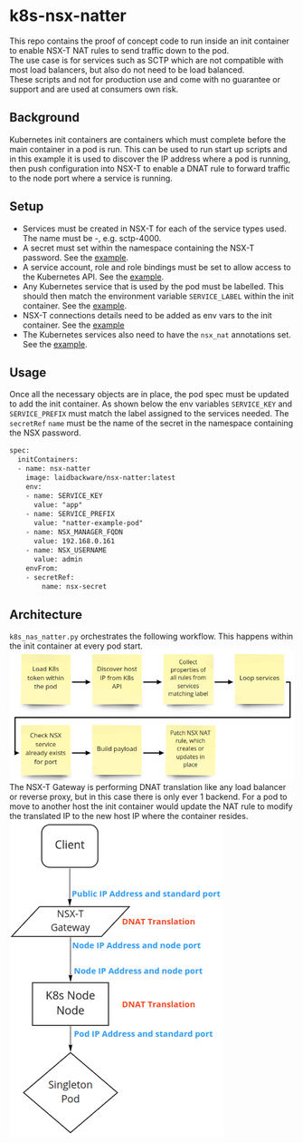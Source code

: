 # k8s-nsx-natter
This repo contains the proof of concept code to run inside an init container to enable NSX-T NAT rules to send traffic down to the pod.</br>
The use case is for services such as SCTP which are not compatible with most load balancers, but also do not need to be load balanced.</br>
These scripts and not for production use and come with no guarantee or support and are used at consumers own risk.</br>

## Background
Kubernetes init containers are containers which must complete before the main container in a pod is run. This can be used to run start up scripts and in this example it is used to discover the IP address where a pod is running, then push configuration into NSX-T to enable a DNAT rule to forward traffic to the node port where a service is running.

## Setup
- Services must be created in NSX-T for each of the service types used. The name must be <protocol>-<port>, e.g. sctp-4000.</br>
- A secret must set within the namespace containing the NSX-T password. See the [example](manifests/example-usage.yml).</br>
- A service account, role and role bindings must be set to allow access to the Kubernetes API. See the [example](manifests/example-usage.yml).</br>
- Any Kubernetes service that is used by the pod must be labelled. This should then match the environment variable `SERVICE_LABEL` within the init container. See the [example](manifests/example-usage.yml).</br>
- NSX-T connections details need to be added as env vars to the init container. See the [example](manifests/example-usage.yml)
- The Kubernetes services also need to have the `nsx_nat` annotations set. See the [example](manifests/example-usage.yml).</br>

## Usage
Once all the necessary objects are in place, the pod spec must be updated to add the init container. As shown below the env variables `SERVICE_KEY` and `SERVICE_PREFIX` must match the label assigned to the services needed. The `secretRef` `name` must be the name of the secret in the namespace containing the NSX password.
```
spec:
  initContainers:
  - name: nsx-natter
    image: laidbackware/nsx-natter:latest
    env: 
    - name: SERVICE_KEY
      value: "app"
    - name: SERVICE_PREFIX
      value: "natter-example-pod"
    - name: NSX_MANAGER_FQDN
      value: 192.168.0.161
    - name: NSX_USERNAME
      value: admin
    envFrom:
    - secretRef:
        name: nsx-secret
```

## Architecture
`k8s_nas_natter.py` orchestrates the following workflow. This happens within the init container at every pod start. 
![Workflow](images/natter-workflow.png)
The NSX-T Gateway is performing DNAT translation like any load balancer or reverse proxy, but in this case there is only ever 1 backend. For a pod to move to another host the init container would update the NAT rule to modify the translated IP to the new host IP where the container resides.
![Traffic Flow](images/natter-traffic.png)

